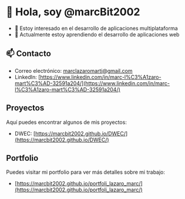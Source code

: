 <!---
marcBit2002/marcBit2002 is a ✨ special ✨ repository because its `README.md` (this file) appears on your GitHub profile.
You can click the Preview link to take a look at your changes.
--->
# 👋 Hola, soy @marcBit2002

- 👀 Estoy interesado en el desarrollo de aplicaciones multiplataforma
- 🌱 Actualmente estoy aprendiendo el desarrollo de aplicaciones web

## 📫 Contacto

- Correo electrónico: marclazaromarti@gmail.com
- LinkedIn: [https://www.linkedin.com/in/marc-l%C3%A1zaro-mart%C3%AD-32591a204/](https://www.linkedin.com/in/marc-l%C3%A1zaro-mart%C3%AD-32591a204/)

## Proyectos

Aquí puedes encontrar algunos de mis proyectos:

- DWEC: [https://marcbit2002.github.io/DWEC/](https://marcbit2002.github.io/DWEC/)

## Portfolio

Puedes visitar mi portfolio para ver más detalles sobre mi trabajo:

- [https://marcbit2002.github.io/portfoli_lazaro_marc/](https://marcbit2002.github.io/portfoli_lazaro_marc/)

